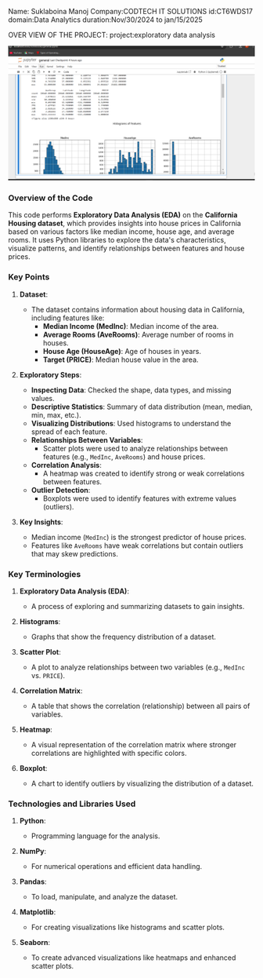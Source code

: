 Name: Suklaboina Manoj
Company:CODTECH IT SOLUTIONS
id:CT6WDS17
domain:Data Analytics
duration:Nov/30/2024 to jan/15/2025


OVER VIEW OF THE PROJECT:
project:exploratory data analysis

![image alt](https://github.com/ManojSuklaboina/CODTECH-TASK2/blob/187f9e1a0c4af7c3debe5abc0d4be2112c1bad82/eda1.png)

### **Overview of the Code**

This code performs **Exploratory Data Analysis (EDA)** on the **California Housing dataset**, which provides insights into house prices in California based on various factors like median income, house age, and average rooms. It uses Python libraries to explore the data's characteristics, visualize patterns, and identify relationships between features and house prices.



### **Key Points**

1. **Dataset**:
   - The dataset contains information about housing data in California, including features like:
     - **Median Income (MedInc)**: Median income of the area.
     - **Average Rooms (AveRooms)**: Average number of rooms in houses.
     - **House Age (HouseAge)**: Age of houses in years.
     - **Target (PRICE)**: Median house value in the area.

2. **Exploratory Steps**:
   - **Inspecting Data**: Checked the shape, data types, and missing values.
   - **Descriptive Statistics**: Summary of data distribution (mean, median, min, max, etc.).
   - **Visualizing Distributions**: Used histograms to understand the spread of each feature.
   - **Relationships Between Variables**:
     - Scatter plots were used to analyze relationships between features (e.g., `MedInc`, `AveRooms`) and house prices.
   - **Correlation Analysis**:
     - A heatmap was created to identify strong or weak correlations between features.
   - **Outlier Detection**:
     - Boxplots were used to identify features with extreme values (outliers).

3. **Key Insights**:
   - Median income (`MedInc`) is the strongest predictor of house prices.
   - Features like `AveRooms` have weak correlations but contain outliers that may skew predictions.



### **Key Terminologies**

1. **Exploratory Data Analysis (EDA)**:
   - A process of exploring and summarizing datasets to gain insights.

2. **Histograms**:
   - Graphs that show the frequency distribution of a dataset.

3. **Scatter Plot**:
   - A plot to analyze relationships between two variables (e.g., `MedInc` vs. `PRICE`).

4. **Correlation Matrix**:
   - A table that shows the correlation (relationship) between all pairs of variables.

5. **Heatmap**:
   - A visual representation of the correlation matrix where stronger correlations are highlighted with specific colors.

6. **Boxplot**:
   - A chart to identify outliers by visualizing the distribution of a dataset.

### **Technologies and Libraries Used**

1. **Python**:
   - Programming language for the analysis.
   
2. **NumPy**:
   - For numerical operations and efficient data handling.
   
3. **Pandas**:
   - To load, manipulate, and analyze the dataset.

4. **Matplotlib**:
   - For creating visualizations like histograms and scatter plots.
   
5. **Seaborn**:
   - To create advanced visualizations like heatmaps and enhanced scatter plots.


